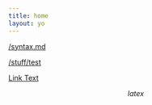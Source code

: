 ```yaml
---
title: home
layout: yo
---
```



[/syntax.md](syntax.md)

[/stuff/test](stuff/test.md)

[Link Text](SSG/test2.md)

$$latex$$